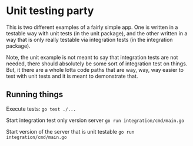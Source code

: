 # Unit testing party

This is two different examples of a fairly simple app. One is written in a testable way with unit tests (in the unit package), and the other written in a way that is only really testable via integration tests (in the integration package).

Note, the unit example is not meant to say that integration tests are not needed, there should absolutely be some sort of integration test on things. But, it there are a whole lotta code paths that are way, way, way easier to test with unit tests and it is meant to demonstrate that.

## Running things
Execute tests: `go test ./...`

Start integration test only version server `go run integration/cmd/main.go`

Start version of the server that is unit testable `go run integration/cmd/main.go`